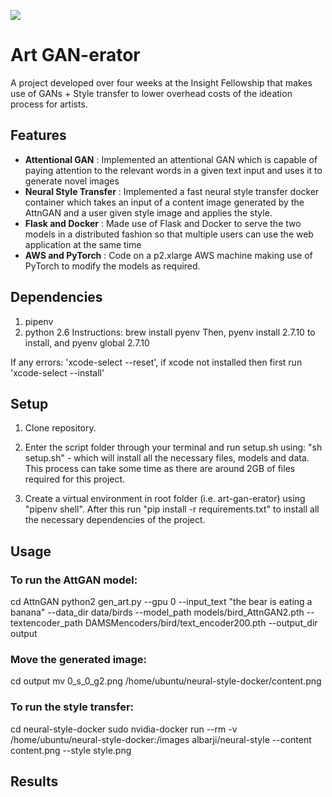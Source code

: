 ![](https://i.imgur.com/43kusrF.png)

# Art GAN-erator
A project developed over four weeks at the Insight Fellowship that makes use of GANs + Style transfer to lower overhead costs of the ideation process for artists.

## Features
- **Attentional GAN** : Implemented an attentional GAN which is capable of paying attention to the relevant words in a given text input and uses it to generate novel images
- **Neural Style Transfer** : Implemented a fast neural style transfer docker container which takes an input of a content image generated by the AttnGAN and a user given style image and applies the style. 
- **Flask and Docker** : Made use of Flask and Docker to serve the two models in a distributed fashion so that multiple users can use the web application at the same time
- **AWS and PyTorch** : Code on a p2.xlarge AWS machine making use of PyTorch to modify the models as required.

## Dependencies
1. pipenv
2. python 2.6
Instructions: 
brew install pyenv
Then,
pyenv install 2.7.10 
to install, and
pyenv global 2.7.10

If any errors: 'xcode-select --reset', if xcode not installed then first run 'xcode-select --install'



## Setup
1. Clone repository.

2. Enter the script folder through your terminal and run setup.sh using: "sh setup.sh" - which will install all the necessary files, models and data. This process can take some time as there are around 2GB of files required for this project.

3. Create a virtual environment in root folder (i.e. art-gan-erator) using "pipenv shell". After this run "pip install -r requirements.txt" to install all the necessary dependencies of the project. 

## Usage

### To run the AttGAN model:

cd AttnGAN
python2 gen_art.py --gpu 0 --input_text "the bear is eating a banana" --data_dir data/birds --model_path models/bird_AttnGAN2.pth --textencoder_path DAMSMencoders/bird/text_encoder200.pth --output_dir output

### Move the generated image:
cd output
mv 0_s_0_g2.png /home/ubuntu/neural-style-docker/content.png


### To run the style transfer:
cd neural-style-docker
sudo nvidia-docker run --rm -v /home/ubuntu/neural-style-docker:/images albarji/neural-style --content content.png --style style.png


## Results

